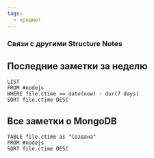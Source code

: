 ```yaml
---
tags:
  - предмет
---
```

### Связи с другими Structure Notes

## Последние заметки за неделю

```dataview
LIST
FROM #nodejs   
WHERE file.ctime >= date(now) - dur(7 days)
SORT file.ctime DESC
```

## Все заметки о MongoDB

```dataview
TABLE file.ctime as "Создана"
FROM #nodejs  
SORT file.ctime DESC
```
